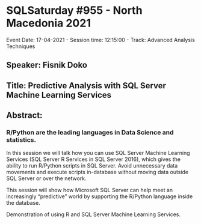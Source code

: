 # SQLSaturday #955 - North Macedonia 2021
Event Date: 17-04-2021 - Session time: 12:15:00 - Track: Advanced Analysis Techniques
## Speaker: Fisnik Doko
## Title: Predictive Analysis with SQL Server Machine Learning Services
## Abstract:
### R/Python are the leading languages in Data Science and statistics.

In this session we will talk how you can use SQL Server Machine Learning Services (SQL Server R Services in SQL Server 2016), which gives the ability to run R/Python scripts in SQL Server. Avoid unnecessary data movements and execute scripts in-database without moving data outside SQL Server or over the network.

This session will show how Microsoft SQL Server can help meet an increasingly “predictive” world by supporting the R/Python language inside the database.

Demonstration of using R and SQL Server Machine Learning Services.
